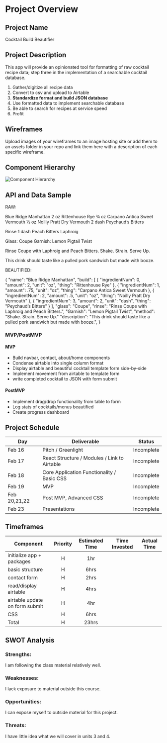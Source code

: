 # Project Overview

## Project Name

Cocktail Build Beautifier

## Project Description

This app will provide an opinionated tool for formatting of raw cocktail recipe data; step three in the implementation of a searchable cocktail database.

1. Gather/digitize all recipe data
2. Convert to csv and upload to Airtable 
3. __Standardize format and build JSON database__  
4. Use formatted data to implement searchable database
5. Be able to search for recipes at service speed
6. Profit


## Wireframes

Upload images of your wireframes to an image hosting site or add them to an assets folder in your repo and link them here with a description of each specific wireframe.

## Component Hierarchy

![Component Hierarchy](https://github.com/patraydev/build-beautifier/p2cd.jpg)

## API and Data Sample

RAW:

Blue Ridge Manhattan
2 oz	Rittenhouse Rye
¾ oz	Carpano Antica Sweet Vermouth
½ oz	Noilly Pratt Dry Vermouth
2 dash	Peychaud’s Bitters

Rinse
1 dash	Peach Bitters
Laphroig

Glass:		Coupe
Garnish:	Lemon Pigtail Twist

Rinse Coupe with Laphroig and Peach Bitters.  Shake.  Strain.  Serve Up.

This drink should taste like a pulled pork sandwich but made with booze.

BEAUTIFIED:

{
  "name": "Blue Ridge Manhattan",
  "build": [
    {
      "ingredientNum": 0,
      "amount": 2,
      "unit": "oz",
      "thing": "Rittenhouse Rye"
    },
    {
      "ingredientNum": 1,
      "amount": .75,
      "unit": "oz",
      "thing": "Carpano Antica Sweet Vermouth
    },
    {
      "ingredientNum": 2,
      "amount": .5,
      "unit": "oz",
      "thing": "Noilly Pratt Dry Vermouth"
    },
    {
      "ingredientNum": 3,
      "amount": 2,
      "unit": "dash",
      "thing": "Peychaud’s Bitters"
    }
  ],
  "glass": "Coupe",
  "rinse": "Rinse Coupe with Laphroig and Peach Bitters.",
  "Garnish": "Lemon Pigtail Twist",
  "method": "Shake.  Strain.  Serve Up."
  "description": "This drink should taste like a pulled pork sandwich but made with booze.",
}


### MVP/PostMVP

#### MVP 

- Build navbar, contact, about/home components
- Condense airtable into single column format
- Display airtable and beautiful cocktail template form side-by-side
- Implement movement from airtable to template form
- write completed cocktail to JSON with form submit

#### PostMVP  

- Implement drag/drop functionality from table to form
- Log stats of cocktails/menus beautified
- Create progress dashboard 

## Project Schedule


|  Day | Deliverable | Status
|---|---| ---|
|Feb 16| Pitch / Greenlight | Incomplete
|Feb 17| React Structure / Modules / Link to Airtable | Incomplete
|Feb 18| Core Application Functionality / Basic CSS | Incomplete
|Feb 19| MVP | Incomplete
|Feb 20,21,22| Post MVP, Advanced CSS  | Incomplete
|Feb 23| Presentations | Incomplete

## Timeframes


| Component | Priority | Estimated Time | Time Invested | Actual Time |
| --- | :---: |  :---: | :---: | :---: |
| initialize app + packages | H | 1hr|  |  |
| basic structure  | H | 6hrs|  |  |
| contact form | H | 2hrs|  |  |
| read/display airtable | H | 4hrs|  |  |
| airtable update on form submit | H | 4hr|  |  |
| CSS | H | 6hrs|  |  |
| Total | H | 23hrs|  |  |

## SWOT Analysis

### Strengths:
I am following the class material relatively well.

### Weaknesses:
I lack exposure to material outside this course.

### Opportunities:
I can expose myself to outside material for this project.

### Threats:
I have little idea what we will cover in units 3 and 4.
